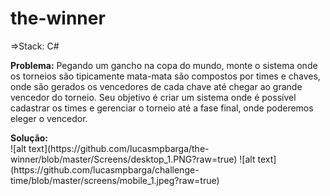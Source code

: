 # the-winner
=>Stack: C#

<p>
<strong>Problema:</strong>
Pegando um gancho na copa do mundo, monte o sistema onde os torneios são
tipicamente mata-mata são compostos por times e chaves, onde são gerados
os vencedores de cada chave até chegar ao grande vencedor do torneio. Seu
objetivo é criar um sistema onde é possível cadastrar os times e gerenciar o
torneio até a fase final, onde poderemos eleger o vencedor.
</p>
<strong>Solução:</strong><br/>
![alt text](https://github.com/lucasmpbarga/the-winner/blob/master/Screens/desktop_1.PNG?raw=true)
![alt text](https://github.com/lucasmpbarga/challenge-time/blob/master/screens/mobile_1.jpeg?raw=true)
